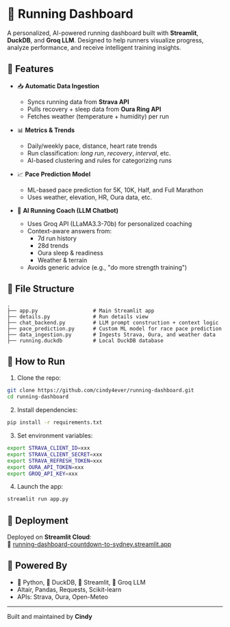 # 🏃 Running Dashboard

A personalized, AI-powered running dashboard built with **Streamlit**, **DuckDB**, and **Groq LLM**. Designed to help runners visualize progress, analyze performance, and receive intelligent training insights.

## 🔧 Features

- 📥 **Automatic Data Ingestion**
  - Syncs running data from **Strava API**
  - Pulls recovery + sleep data from **Oura Ring API**
  - Fetches weather (temperature + humidity) per run

- 📊 **Metrics & Trends**
  - Daily/weekly pace, distance, heart rate trends
  - Run classification: *long run*, *recovery*, *interval*, etc.
  - AI-based clustering and rules for categorizing runs

- 📈 **Pace Prediction Model**
  - ML-based pace prediction for 5K, 10K, Half, and Full Marathon
  - Uses weather, elevation, HR, Oura data, etc.

- 💬 **AI Running Coach (LLM Chatbot)**
  - Uses Groq API (LLaMA3.3-70b) for personalized coaching
  - Context-aware answers from:
    - 7d run history
    - 28d trends
    - Oura sleep & readiness
    - Weather & terrain
  - Avoids generic advice (e.g., "do more strength training")

## 📂 File Structure

```
.
├── app.py                  # Main Streamlit app
├── details.py              # Run details view
├── chat_backend.py         # LLM prompt construction + context logic
├── pace_prediction.py      # Custom ML model for race pace prediction
├── data_ingestion.py       # Ingests Strava, Oura, and weather data
├── running.duckdb          # Local DuckDB database
```

## 🚀 How to Run

1. Clone the repo:
```bash
git clone https://github.com/cindy4ever/running-dashboard.git
cd running-dashboard
```

2. Install dependencies:
```bash
pip install -r requirements.txt
```

3. Set environment variables:
```bash
export STRAVA_CLIENT_ID=xxx
export STRAVA_CLIENT_SECRET=xxx
export STRAVA_REFRESH_TOKEN=xxx
export OURA_API_TOKEN=xxx
export GROQ_API_KEY=xxx
```

4. Launch the app:
```bash
streamlit run app.py
```

## 📡 Deployment

Deployed on **Streamlit Cloud**:  
🔗 [running-dashboard-countdown-to-sydney.streamlit.app](https://running-dashboard-countdown-to-sydney.streamlit.app/)


## 🧠 Powered By

- 🐍 Python, 🦆 DuckDB, 🔶 Streamlit, 🧠 Groq LLM
- Altair, Pandas, Requests, Scikit-learn
- APIs: Strava, Oura, Open-Meteo

---
Built and maintained by **Cindy**
